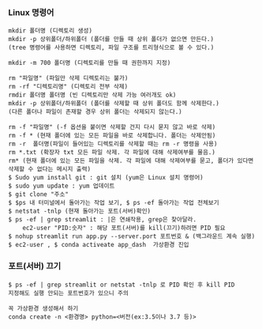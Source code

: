 ### Linux 명령어
    mkdir 폴더명 (디렉토리 생성)  
    mkdir -p 상위폴더/하위폴더 (폴더를 만들 때 상위 폴더가 없으면 만든다.)  
    (tree 명령어를 사용하면 디렉토리, 파일 구조를 트리형식으로 볼 수 있다.)  

    mkdir -m 700 폴더명 (디렉토리를 만들 때 권한까지 지정)  

    rm "파일명" (파일만 삭제 디렉토리는 불가)  
    rm -rf "디렉토리명" (디렉토리 전부 삭제)  
    rmdir 폴더명 폴더명 (빈 디렉토리만 삭제 가능 여러개도 ok)  
    mkdir -p 상위폴더/하위폴더 (폴더를 삭제할 때 상위 폴더도 함께 삭제한다.)  
    (다른 폴더나 파일이 존재할 경우 상위 폴더는 삭제되지 않는다.)  

    rm -f "파일명" (-f 옵션을 붙이면 삭제할 건지 다시 묻지 않고 바로 삭제)  
    rm -f * (현재 폴더에 있는 모든 파일을 바로 삭제합니다. 폴더는 삭제안됨)  
    rm -r  폴더명(파일이 들어있는 디렉토리를 삭제할 때는 rm -r 명령을 사용)  
    rm *.txt (확장자 txt 모든 파일 삭제. 각 파일에 대해 삭제여부를 물음.)  
    rm* (현재 폴더에 있는 모든 파일을 삭제. 각 파일에 대해 삭제여부를 묻고, 폴더가 있다면 삭제할 수 없다는 메시지 출력)  
    $ Sudo yum install git : git 설치 (yum은 Linux 설치 명령어)  
    $ sudo yum update : yum 업데이트  
    $ git clone "주소"  
    $ $ps 내 터미널에서 돌아가는 작업 보기, $ ps -ef 돌아가는 작업 전체보기  
    $ netstat -tnlp (현재 돌아가는 포트(서버)확인)  
    $ ps -ef | grep streamlit : |은 연쇄작용, grep은 찾아달라.  
        ec2-user "PID:숫자" : 해당 포트(서버)를 kill(끄기)하려면 PID 필요  
    $ nohup streamlit run app.py --server.port 포트번호 & (백그라운드 계속 실행)  
    $ ec2-user , $ conda activeate app_dash  가상환경 진입
### 포트(서버) 끄기  
    $ ps -ef | grep streamlit or netstat -tnlp 로 PID 확인 후 kill PID  
    지정해도 실행 안되는 포트번호가 있으니 주의  

    꼭 가상환경 생성해서 하기
    conda create -n <환경명> python=<버전(ex:3.5이나 3.7 등)>